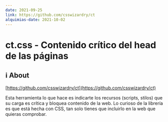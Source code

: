 ```yaml
---
date: 2021-09-25
link: https://github.com/csswizardry/ct
alquimias-date: 2021-10-02
---
```


# ct.css - Contenido crítico del head de las páginas

## ℹ️ About

[https://github.com/csswizardry/ct](https://github.com/csswizardry/ct)

Esta herramienta lo que hace es indicarte los recursos (scripts, stilos) que su carga es crítica y bloquea contenido de la web. Lo curioso de la librería es que está hecha con CSS, tan solo tienes que incluirlo en la web que quieras comprobar.



